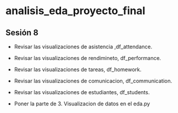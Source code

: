 # analisis_eda_proyecto_final

## Sesión 8
- Revisar las visualizaciones de asistencia ,df_attendance.
- Revisar las visualizaciones de rendimineto, df_performance.
- Revisar las visualizaciones de tareas, df_homework.
- Revisar las visualizaciones de comunicacion, df_communication.
- Revisar las visualizaciones de estudiantes, df_students.

- Poner la parte de 3. Visualizacion de datos en el eda.py






